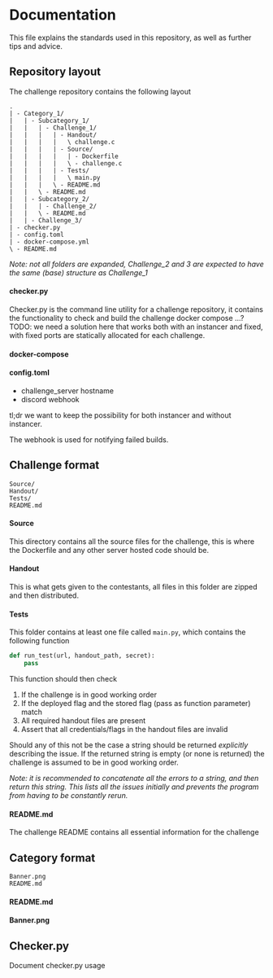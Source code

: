 # Documentation
This file explains the standards used in this repository, as well as further tips and advice.

## Repository layout
The challenge repository contains the following layout
```
.
| - Category_1/
|   | - Subcategory_1/
|   |   | - Challenge_1/
|   |   |   | - Handout/
|   |   |   |   \ challenge.c
|   |   |   | - Source/
|   |   |   |   | - Dockerfile
|   |   |   |   \ - challenge.c
|   |   |   | - Tests/
|   |   |   |   \ main.py
|   |   |   \ - README.md
|   |   \ - README.md
|   | - Subcategory_2/
|   |   | - Challenge_2/
|   |   \ - README.md
|   | - Challenge_3/
| - checker.py
| - config.toml
| - docker-compose.yml
\ - README.md
```
*Note: not all folders are expanded, Challenge_2 and 3 are expected to have the same (base) structure as Challenge_1*

#### checker.py
Checker.py is the command line utility for a challenge repository, it contains the functionality to check and build
the challenge docker compose ...? TODO: we need a solution here that works both with an instancer and fixed,
with fixed ports are statically allocated for each challenge.

#### docker-compose

#### config.toml
- challenge_server hostname
- discord webhook

tl;dr we want to keep the possibility for both instancer and without instancer.

The webhook is used for notifying failed builds.

## Challenge format
```commandline
Source/
Handout/
Tests/
README.md
```
#### Source
This directory contains all the source files for the challenge, this is where the Dockerfile and any other
server hosted code should be.

#### Handout
This is what gets given to the contestants, all files in this folder are zipped and then distributed.

#### Tests
This folder contains at least one file called `main.py`, which contains the following function
```python
def run_test(url, handout_path, secret):
    pass
```
This function should then check
1) If the challenge is in good working order
2) If the deployed flag and the stored flag (pass as function parameter) match
3) All required handout files are present
4) Assert that all credentials/flags in the handout files are invalid

Should any of this not be the case a string should be returned *explicitly* describing the issue. If the
returned string is empty (or none is returned) the challenge is assumed to be in good working order.

*Note: it is recommended to concatenate all the errors to a string, and then return this string. This lists all the
issues initially and prevents the program from having to be constantly rerun.*

#### README.md
The challenge README contains all essential information for the challenge

## Category format
```commandline
Banner.png
README.md
```
#### README.md

#### Banner.png

## Checker.py
Document checker.py usage